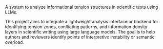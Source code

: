 A system to analyze informational tension structures in scientific texts using LLMs.

This project aims to integrate a lightweight analysis interface or backend for identifying tension zones, conflicting patterns, and information density layers in scientific writing using large language models. The goal is to help authors and reviewers identify points of interpretive instability or semantic overload.
